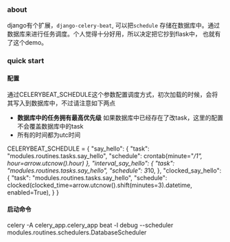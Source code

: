 ### about
django有个扩展，`django-celery-beat`, 可以把`schedule` 存储在数据库中。通过数据库来进行任务调度。个人觉得十分好用，所以决定把它抄到flask中，
也就有了这个demo。

### quick start 

#### 配置
通过CELERYBEAT_SCHEDULE这个参数配置调度方式，初次加载的时候，会将其写入到数据库中，不过请注意如下两点
 - **数据库中的任务拥有最高优先级** 如果数据库中已经存在了改task，这里的配置不会覆盖数据库中的task
 - 所有的时间都为utc时间

CELERYBEAT_SCHEDULE = {
    "say_hello": {
        "task": "modules.routines.tasks.say_hello",
        "schedule": crontab(minute="*/1", hour=arrow.utcnow().hour)
    },
    "interval_say_hello": {
        "task": "modules.routines.tasks.say_hello",
        "schedule": 3*10,
    },
    "clocked_say_hello": {
        "task": "modules.routines.tasks.say_hello",
        "schedule": clocked(clocked_time=arrow.utcnow().shift(minutes=3).datetime, enabled=True),
    }
}

#### 启动命令

celery -A celery_app.celery_app beat -l debug --scheduler modules.routines.schedulers.DatabaseScheduler


